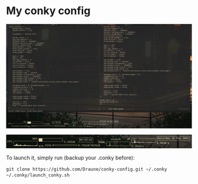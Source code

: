 # My conky config

![desktop_image_with_conky](https://github.com/Draune/conky-config/blob/master/desktop_and_conky.png)

![conky_image](https://github.com/Draune/conky-config/blob/master/conky.png)

To launch it, simply run (backup your .conky before):

``` shell
git clone https://github.com/Draune/conky-config.git ~/.conky
~/.conky/launch_conky.sh
```

